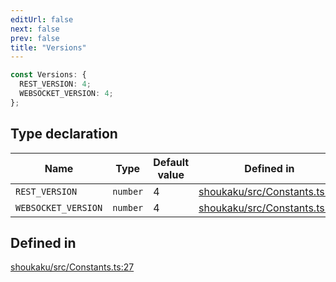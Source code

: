 ```yaml
---
editUrl: false
next: false
prev: false
title: "Versions"
---
```


```ts
const Versions: {
  REST_VERSION: 4;
  WEBSOCKET_VERSION: 4;
};
```

## Type declaration

| Name | Type | Default value | Defined in |
| ------ | ------ | ------ | ------ |
| `REST_VERSION` | `number` | 4 | [shoukaku/src/Constants.ts:28](https://github.com/shipgirlproject/shoukaku/blob/049b5dc536f3b28e41c5423a707d8a02ac9377a7/src/Constants.ts#L28) |
| `WEBSOCKET_VERSION` | `number` | 4 | [shoukaku/src/Constants.ts:29](https://github.com/shipgirlproject/shoukaku/blob/049b5dc536f3b28e41c5423a707d8a02ac9377a7/src/Constants.ts#L29) |

## Defined in

[shoukaku/src/Constants.ts:27](https://github.com/shipgirlproject/shoukaku/blob/049b5dc536f3b28e41c5423a707d8a02ac9377a7/src/Constants.ts#L27)
